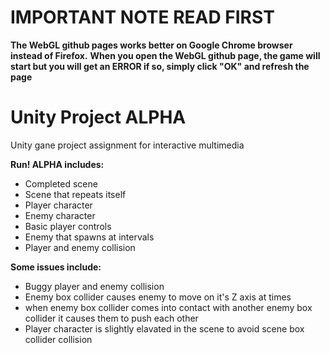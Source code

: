 # IMPORTANT NOTE READ FIRST
**The WebGL github pages works better on Google Chrome browser instead of Firefox.**
**When you open the WebGL github page, the game will start but you will get an ERROR if so, simply click "OK" and refresh the page** 

# Unity Project ALPHA
Unity gane project assignment for interactive multimedia

__Run! ALPHA includes:__
  - Completed scene
  - Scene that repeats itself
  - Player character
  - Enemy character
  - Basic player controls
  - Enemy that spawns at intervals
  - Player and enemy collision
  
 __Some issues include:__
  - Buggy player and enemy collision
  - Enemy box collider causes enemy to move on it's Z axis at times
  - when enemy box collider comes into contact with another enemy box collider it causes them to push each other
  - Player character is slightly elavated in the scene to avoid scene box collider collision
